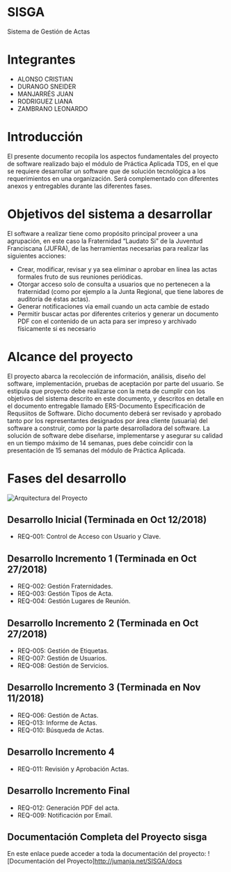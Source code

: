 # SISGA
Sistema de Gestión de Actas

# Integrantes
- ALONSO CRISTIAN
- DURANGO SNEIDER
- MANJARRÉS JUAN
- RODRIGUEZ LIANA
- ZAMBRANO LEONARDO

# Introducción
El presente documento recopila los aspectos fundamentales del proyecto de software realizado bajo el módulo de Práctica Aplicada TDS, en el que se requiere desarrollar un software que de solución tecnológica a los requerimientos en una organización. Será complementado con diferentes anexos y entregables durante las diferentes fases.

# Objetivos del sistema a desarrollar
El software a realizar tiene como propósito principal proveer a una agrupación, en este caso la Fraternidad “Laudato Si” de la Juventud Franciscana (JUFRA), de las herramientas necesarias para realizar las siguientes acciones:
-	Crear, modificar, revisar y ya sea eliminar o aprobar en línea las actas formales fruto de sus reuniones periódicas.
-	Otorgar acceso solo de consulta a usuarios que no pertenecen a la fraternidad (como por ejemplo a la Junta Regional, que tiene labores de auditoría de éstas actas).
-	Generar notificaciones via email cuando un acta cambie de estado
-	Permitir buscar actas por diferentes criterios y generar un documento PDF con el contenido de un acta para ser impreso y archivado físicamente si es necesario

# Alcance del proyecto
El proyecto abarca la recolección de información, análisis, diseño del software, implementación, pruebas de aceptación por parte del usuario. Se estipula que proyecto debe realizarse con la meta de cumplir con los objetivos del sistema descrito en este documento, y descritos en detalle en el documento entregable llamado ERS-Documento Especificación de Requsiitos de Software. Dicho documento deberá ser revisado y aprobado tanto por los representantes designados por área cliente (usuaria) del software a construir, como por la parte desarrolladora del software.
La solución de software debe diseñarse, implementarse y asegurar su calidad en un tiempo máximo de 14 semanas, pues debe coincidir con la presentación de 15 semanas del módulo de Práctica Aplicada.

# Fases del desarrollo
![Arquitectura del Proyecto](http://jumanja.net/SISGA/docs/img/02_diag_arq_incremental.png)

## Desarrollo Inicial (Terminada en Oct 12/2018)
- REQ-001: Control de Acceso con Usuario y Clave.

## Desarrollo Incremento 1 (Terminada en Oct 27/2018)
- REQ-002: Gestión Fraternidades.
- REQ-003: Gestión Tipos de Acta.
- REQ-004: Gestión Lugares de Reunión.

## Desarrollo Incremento 2 (Terminada en Oct 27/2018)
- REQ-005: Gestión de Etiquetas.
- REQ-007: Gestión de Usuarios.
- REQ-008: Gestión de Servicios.

## Desarrollo Incremento 3 (Terminada en Nov 11/2018)
- REQ-006: Gestión de Actas.
- REQ-013: Informe de Actas.
- REQ-010: Búsqueda de Actas.

## Desarrollo Incremento 4
- REQ-011: Revisión y Aprobación Actas.

## Desarrollo Incremento Final
- REQ-012: Generación PDF del acta.
- REQ-009: Notificación por Email.

## Documentación Completa del Proyecto sisga
En este enlace puede acceder a toda la documentación del proyecto: ![Documentación del Proyecto]http://jumanja.net/SISGA/docs

